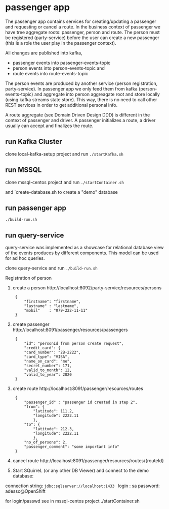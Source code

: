 # passenger app

The passenger app contains services for creating/updating a passenger and requesting or cancel a route.
In the business context of passenger we have tree aggregate roots: passenger, person and route. The person must be registered (party-service)
before the user can create a new passenger (this is a role the user play in the passenger context).

All changes are published into kafka, 

* passenger events into passenger-events-topic
* person events into person-events-topic and
* route events into route-events-topic

The person events are produced by another service (person registration, party-service). In passenger app we only feed them from kafka (person-events-topic) and aggregate into person aggreagate root and store locally (using kafka streams state store). This way, 
there is no need to call other REST services in order to get additional personal info.

A route aggregate (see Domain Driven Design DDD) is different in the context of passenger and driver. A passenger initializes a route, a driver usually can accept and finalizes the route.
 

## run Kafka Cluster

clone local-kafka-setup project and run `./startKafka.sh `

## run MSSQL

clone mssql-centos project and run `./startContainer.sh `

and `create-database.sh  to create a "demo" database

## run passenger app

` ./build-run.sh `


## run query-service
query-service was implemented as a showcase for relational database view of the events produces by different components. 
This model can be used for ad hoc queries. 

clone query-service and run `./build-run.sh `



Registration of person
1. create a person http://localhost:8092/party-service/resources/persons

		{
			"firstname": "firstname",
			"lastname" : "lastname",
			"mobil"    : "079-222-11-11"
		}


2. create passenger http://localhost:8091/passenger/resources/passengers 

		{
		 	"id": "personId from person create request",
		 	"credit_card": {
	        "card_number": "2B-2222",
	        "card_type": "VISA",
	        "name_on_card": "me",
	        "secret_number": 171,
	        "valid_to_month": 12,
	        "valid_to_year": 2020
	    }

3. create route http://localhost:8091/passenger/resources/routes

		{
			"passenger_id" : "passenger id created in step 2",
			"from": {
			    "latitude": 111.2,
			    "longitude": 2222.11
			  	},
			"to": {
			    "latitude": 212.3,
			    "longitude": 2222.11
			  	},		
			"no_of_persons": 2,
			"passenger_comment": "some important info"
		}
	
	
4. cancel route http://localhost:8091/passenger/resources/routes/{routeId}


5. Start SQuirreL (or any other DB Viewer) and connect to the demo database:

connection string: `jdbc:sqlserver://localhost:1433 `
login : sa
password: adesso@OpenShift	

for login/passwd see in mssql-centos project ./startContainer.sh